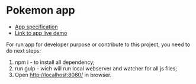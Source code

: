 Pokemon app
===========

* [App specification](https://github.com/Woltron101/pokemonAPI/blob/master/specification.pdf)
* [Link to app live demo](http://woltron101.github.io/)

For run app for developer purpose or contribute to this project, you need to do next steps:

1. npm i - to install all dependency;
2. run gulp - wich will run local webserver and watcher for all js files;
3. Open [http://localhost:8080/](http://localhost:8080/) in browser.
